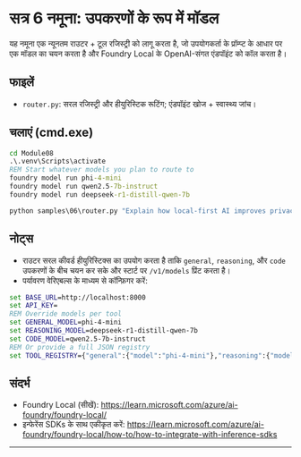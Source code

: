 <!--
CO_OP_TRANSLATOR_METADATA:
{
  "original_hash": "d28c8fdf6c32d02120403c7b4526392b",
  "translation_date": "2025-09-22T13:41:05+00:00",
  "source_file": "Module08/samples/06/README.md",
  "language_code": "hi"
}
-->
# सत्र 6 नमूना: उपकरणों के रूप में मॉडल

यह नमूना एक न्यूनतम राउटर + टूल रजिस्ट्री को लागू करता है, जो उपयोगकर्ता के प्रॉम्प्ट के आधार पर एक मॉडल का चयन करता है और Foundry Local के OpenAI-संगत एंडपॉइंट को कॉल करता है।

## फाइलें
- `router.py`: सरल रजिस्ट्री और हीयुरिस्टिक रूटिंग; एंडपॉइंट खोज + स्वास्थ्य जांच।

## चलाएं (cmd.exe)
```cmd
cd Module08
.\.venv\Scripts\activate
REM Start whatever models you plan to route to
foundry model run phi-4-mini
foundry model run qwen2.5-7b-instruct
foundry model run deepseek-r1-distill-qwen-7b

python samples\06\router.py "Explain how local-first AI improves privacy in two sentences."
```

## नोट्स
- राउटर सरल कीवर्ड हीयुरिस्टिक्स का उपयोग करता है ताकि `general`, `reasoning`, और `code` उपकरणों के बीच चयन कर सके और स्टार्ट पर `/v1/models` प्रिंट करता है।
- पर्यावरण वेरिएबल्स के माध्यम से कॉन्फ़िगर करें:
```cmd
set BASE_URL=http://localhost:8000
set API_KEY=
REM Override models per tool
set GENERAL_MODEL=phi-4-mini
set REASONING_MODEL=deepseek-r1-distill-qwen-7b
set CODE_MODEL=qwen2.5-7b-instruct
REM Or provide a full JSON registry
set TOOL_REGISTRY={"general":{"model":"phi-4-mini"},"reasoning":{"model":"deepseek-r1-distill-qwen-7b"},"code":{"model":"qwen2.5-7b-instruct"}}
```

## संदर्भ
- Foundry Local (सीखें): https://learn.microsoft.com/azure/ai-foundry/foundry-local/
- इन्फेरेंस SDKs के साथ एकीकृत करें: https://learn.microsoft.com/azure/ai-foundry/foundry-local/how-to/how-to-integrate-with-inference-sdks

---

